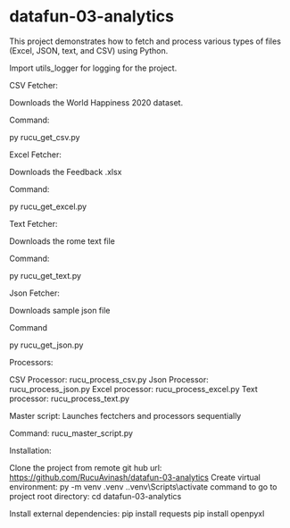 # datafun-03-analytics

This project demonstrates how to fetch and process various types of 
files (Excel, JSON, text, and CSV) using Python. 

Import utils_logger for logging for the project.

CSV Fetcher:

Downloads the World Happiness 2020 dataset.

Command:

py rucu_get_csv.py

Excel Fetcher:

Downloads the Feedback .xlsx

Command:

py rucu_get_excel.py

Text Fetcher:

Downloads the rome text file

Command:

py rucu_get_text.py

Json Fetcher:

Downloads sample json file

Command

py rucu_get_json.py

Processors:

CSV Processor: rucu_process_csv.py
Json Processor: rucu_process_json.py
Excel processor: rucu_process_excel.py
Text processor: rucu_process_text.py

Master script: Launches fectchers and processors sequentially

Command: rucu_master_script.py

Installation:

Clone the project from remote git hub url: https://github.com/RucuAvinash/datafun-03-analytics
Create virtual environment: py -m venv .venv
.\.venv\Scripts\activate 
command to go to project root directory: cd datafun-03-analytics

Install external dependencies:
pip install requests
pip install openpyxl